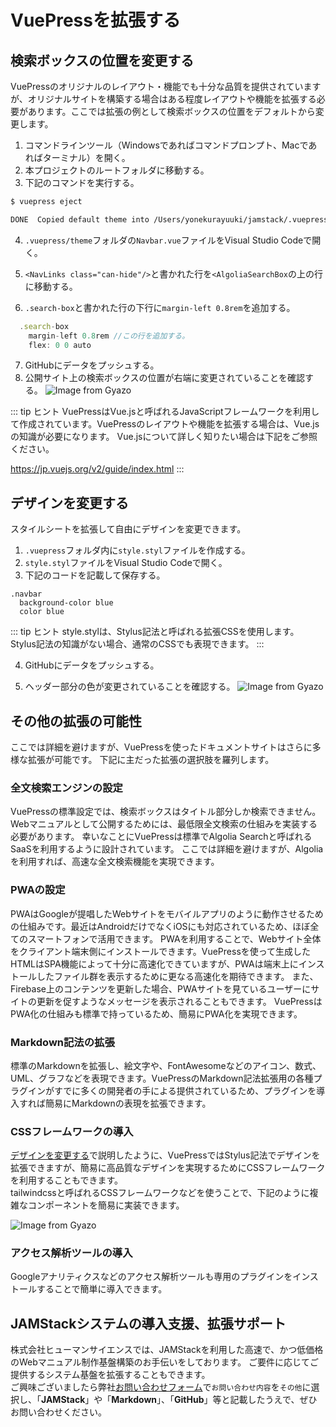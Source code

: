 # VuePressを拡張する

## 検索ボックスの位置を変更する
VuePressのオリジナルのレイアウト・機能でも十分な品質を提供されていますが、オリジナルサイトを構築する場合はある程度レイアウトや機能を拡張する必要があります。ここでは拡張の例として検索ボックスの位置をデフォルトから変更します。

1. コマンドラインツール（Windowsであればコマンドプロンプト、Macであればターミナル）を開く。
1. 本プロジェクトのルートフォルダに移動する。
1. 下記のコマンドを実行する。
```bash
$ vuepress eject

DONE  Copied default theme into /Users/yonekurayuuki/jamstack/.vuepress/theme.
```

4. `.vuepress/theme`フォルダの`Navbar.vue`ファイルをVisual Studio Codeで開く。
5. `<NavLinks class="can-hide"/>`と書かれた行を`<AlgoliaSearchBox`の上の行に移動する。

6. `.search-box`と書かれた行の下行に`margin-left 0.8rem`を追加する。
```js
  .search-box
    margin-left 0.8rem //この行を追加する。
    flex: 0 0 auto
```

7. GitHubにデータをプッシュする。
8. 公開サイト上の検索ボックスの位置が右端に変更されていることを確認する。
![Image from Gyazo](https://i.gyazo.com/4ac99e4e177b8e08eb89da15d58fdd08.png)

::: tip <i class="fas fa-comments"></i> ヒント
VuePressはVue.jsと呼ばれるJavaScriptフレームワークを利用して作成されています。VuePressのレイアウトや機能を拡張する場合は、Vue.jsの知識が必要になります。
Vue.jsについて詳しく知りたい場合は下記をご参照ください。

https://jp.vuejs.org/v2/guide/index.html
:::

## デザインを変更する
スタイルシートを拡張して自由にデザインを変更できます。

1. `.vuepress`フォルダ内に`style.styl`ファイルを作成する。
1. `style.styl`ファイルをVisual Studio Codeで開く。
1. 下記のコードを記載して保存する。
```stylus
.navbar
  background-color blue
  color blue
```
::: tip <i class="fas fa-comments"></i> ヒント
style.stylは、Stylus記法と呼ばれる拡張CSSを使用します。
Stylus記法の知識がない場合、通常のCSSでも表現できます。
:::

4. GitHubにデータをプッシュする。

5. ヘッダー部分の色が変更されていることを確認する。
![Image from Gyazo](https://i.gyazo.com/559f16d7acd63060fd239d658c6c64b1.png)

## その他の拡張の可能性
ここでは詳細を避けますが、VuePressを使ったドキュメントサイトはさらに多様な拡張が可能です。
下記に主だった拡張の選択肢を羅列します。

### 全文検索エンジンの設定
VuePressの標準設定では、検索ボックスはタイトル部分しか検索できません。Webマニュアルとして公開するためには、最低限全文検索の仕組みを実装する必要があります。
幸いなことにVuePressは標準でAlgolia Searchと呼ばれるSaaSを利用するように設計されています。
ここでは詳細を避けますが、Algoliaを利用すれば、高速な全文検索機能を実現できます。

### PWAの設定
PWAはGoogleが提唱したWebサイトをモバイルアプリのように動作させるための仕組みです。最近はAndroidだけでなくiOSにも対応されているため、ほぼ全てのスマートフォンで活用できます。
PWAを利用することで、Webサイト全体をクライアント端末側にインストールできます。VuePressを使って生成したHTMLはSPA機能によって十分に高速化できていますが、PWAは端末上にインストールしたファイル群を表示するために更なる高速化を期待できます。
また、Firebase上のコンテンツを更新した場合、PWAサイトを見ているユーザーにサイトの更新を促すようなメッセージを表示されることもできます。
VuePressはPWA化の仕組みも標準で持っているため、簡易にPWA化を実現できます。

### Markdown記法の拡張
標準のMarkdownを拡張し、絵文字や、FontAwesomeなどのアイコン、数式、UML、グラフなどを表現できます。VuePressのMarkdown記法拡張用の各種プラグインがすでに多くの開発者の手による提供されているため、プラグインを導入すれば簡易にMarkdownの表現を拡張できます。

### CSSフレームワークの導入
[デザインを変更する](#デザインを変更する)で説明したように、VuePressではStylus記法でデザインを拡張できますが、簡易に高品質なデザインを実現するためにCSSフレームワークを利用することもできます。  
tailwindcssと呼ばれるCSSフレームワークなどを使うことで、下記のように複雑なコンポーネントを簡易に実装できます。

![Image from Gyazo](https://i.gyazo.com/7a0d560386977a34ad9e0a984a841ef2.png)

### アクセス解析ツールの導入
Googleアナリティクスなどのアクセス解析ツールも専用のプラグインをインストールすることで簡単に導入できます。

## JAMStackシステムの導入支援、拡張サポート
株式会社ヒューマンサイエンスでは、JAMStackを利用した高速で、かつ低価格のWebマニュアル制作基盤構築のお手伝いをしております。
ご要件に応じてご提供するシステム基盤を拡張することもできます。  
ご興味ございましたら弊社[お問い合わせフォーム](https://www.science.co.jp/contact/index.html)で`お問い合わせ内容`を`その他`に選択し、「**JAMStack**」や「**Markdown**」、「**GitHub**」等と記載したうえで、ぜひお問い合わせください。
